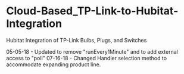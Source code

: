 # Cloud-Based_TP-Link-to-Hubitat-Integration
Hubitat Integration of TP-Link Bulbs, Plugs, and Switches

05-05-18 - Updated to remove "runEvery1Minute" and to add external access to "poll"
07-16-18 - Changed Handler selection method to accommodate expanding product line.
